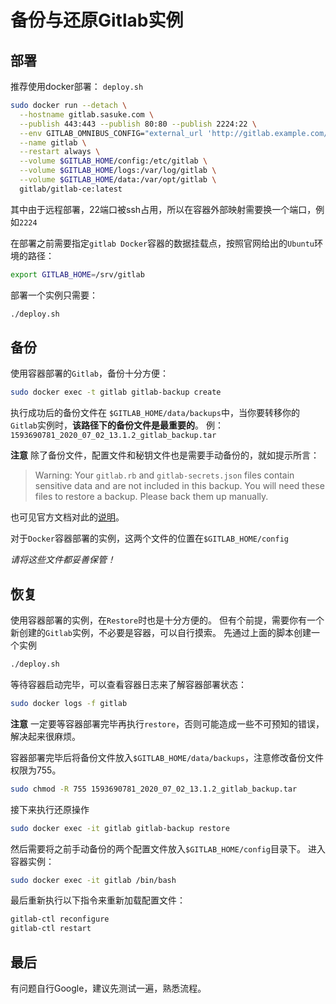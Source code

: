 # 备份与还原Gitlab实例

## 部署

推荐使用docker部署： `deploy.sh`

```sh
sudo docker run --detach \
  --hostname gitlab.sasuke.com \
  --publish 443:443 --publish 80:80 --publish 2224:22 \
  --env GITLAB_OMNIBUS_CONFIG="external_url 'http://gitlab.example.com/'; gitlab_rails['gitlab_shell_ssh_port'] = 2224" \
  --name gitlab \
  --restart always \
  --volume $GITLAB_HOME/config:/etc/gitlab \
  --volume $GITLAB_HOME/logs:/var/log/gitlab \
  --volume $GITLAB_HOME/data:/var/opt/gitlab \
  gitlab/gitlab-ce:latest
```
其中由于远程部署，22端口被ssh占用，所以在容器外部映射需要换一个端口，例如`2224`

在部署之前需要指定`gitlab Docker`容器的数据挂载点，按照官网给出的`Ubuntu`环境的路径：
```sh
export GITLAB_HOME=/srv/gitlab
```

部署一个实例只需要：
```sh
./deploy.sh
```

## 备份

使用容器部署的`Gitlab`，备份十分方便：
```sh
sudo docker exec -t gitlab gitlab-backup create
```

执行成功后的备份文件在 `$GITLAB_HOME/data/backups`中，当你要转移你的`Gitlab`实例时，**该路径下的备份文件是最重要的**。
例：`1593690781_2020_07_02_13.1.2_gitlab_backup.tar`

**注意** 除了备份文件，配置文件和秘钥文件也是需要手动备份的，就如提示所言：
> Warning: Your `gitlab.rb` and `gitlab-secrets.json` files contain sensitive data
> and are not included in this backup. You will need these files to restore a backup.
> Please back them up manually.

也可见官方文档对此的[说明](https://docs.gitlab.com/ee/raketasks/backup_restore.html#storing-configuration-files)。

对于`Docker`容器部署的实例，这两个文件的位置在`$GITLAB_HOME/config`

*请将这些文件都妥善保管！*


## 恢复

使用容器部署的实例，在`Restore`时也是十分方便的。
但有个前提，需要你有一个新创建的`Gitlab`实例，不必要是容器，可以自行摸索。
先通过上面的脚本创建一个实例
```sh
./deploy.sh
```

等待容器启动完毕，可以查看容器日志来了解容器部署状态：
```sh
sudo docker logs -f gitlab
```

**注意** 一定要等容器部署完毕再执行`restore`，否则可能造成一些不可预知的错误，解决起来很麻烦。

容器部署完毕后将备份文件放入`$GITLAB_HOME/data/backups`，注意修改备份文件权限为755。
```sh
sudo chmod -R 755 1593690781_2020_07_02_13.1.2_gitlab_backup.tar 
```
接下来执行还原操作
```sh
sudo docker exec -it gitlab gitlab-backup restore
```
然后需要将之前手动备份的两个配置文件放入`$GITLAB_HOME/config`目录下。
进入容器实例：
```sh
sudo docker exec -it gitlab /bin/bash
```
最后重新执行以下指令来重新加载配置文件：
```sh
gitlab-ctl reconfigure
gitlab-ctl restart
```

## 最后

有问题自行Google，建议先测试一遍，熟悉流程。
